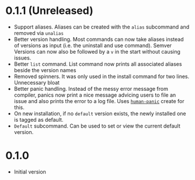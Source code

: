 # 0.1.1 (Unreleased)
- Support aliases. Aliases can be created with the `alias` subcommand and removed via `unalias`
- Better version handling. Most commands can now take aliases instead of versions as input (i.e. the uninstall and use command). Semver Versions can now also be followed by a `v` in the start without causing issues.
- Better `list` command. List command now prints all associated aliases beside the version names
- Removed spinners. It was only used in the install command for two lines. Unnecessary bloat
- Better panic handling. Instead of the messy error message from compiler, panics now print a nice message advicing users to file an issue and also prints the error to a log file. Uses [`human-panic`](https://docs.rs/human-panic/latest/human_panic/) create for this.
- On new installation, if no `default` version exists, the newly installed one is tagged as default.
- `Default` subcommand. Can be used to set or view the current default version.

# 0.1.0
- Initial version